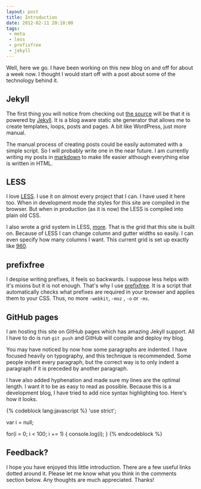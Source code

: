 ```yaml
---
layout: post
title: Introduction
date: 2012-02-11 20:10:00
tags:
 - meta
 - less
 - prefixfree
 - jekyll
---
```


Well, here we go. I have been working on this new blog on and off for about a week now. I thought I would start off with a post about some of the technology behind it.

## Jekyll

The first thing you will notice from checking out [the source](https://github.com/Wolfy87/wolfy87.github.com) will be that it is powered by [Jekyll](https://github.com/mojombo/jekyll). It is a blog aware static site generator that allows me to create templates, loops, posts and pages. A bit like WordPress, just more manual.

The manual process of creating posts could be easily automated with a simple script. So I will probably write one in the near future. I am currently writing my posts in [markdown](http://daringfireball.net/projects/markdown/) to make life easier although everything else is written in HTML.

## LESS

I love [LESS](http://lesscss.org/). I use it on almost every project that I can. I have used it here too. When in development mode the styles for this site are compiled in the browser. But when in production (as it is now) the LESS is compiled into plain old CSS.

I also wrote a grid system in LESS, [more](https://github.com/Wolfy87/more). That is the grid that this site is built on. Because of LESS I can change column and gutter widths so easily. I can even specify how many columns I want. This current grid is set up exactly like [960](http://960.gs/).

## prefixfree

I despise writing prefixes, it feels so backwards. I suppose less helps with it's mixins but it is not enough. That's why I use [prefixfree](https://github.com/LeaVerou/prefixfree). It is a script that automatically checks what prefixes are required in your browser and applies them to your CSS. Thus, no more `-webkit`, `-moz` , `-o` or `-ms`.

## GitHub pages

I am hosting this site on GitHub pages which has amazing Jekyll support. All I have to do is run `git push` and GitHub will compile and deploy my blog.

You may have noticed by now how some paragraphs are indented. I have focused heavily on typography, and this technique is recommended. Some people indent every paragraph, but the correct way is to only indent a paragraph if it is preceded by another paragraph.

I have also added hyphenation and made sure my lines are the optimal length. I want it to be as easy to read as possible. Because this is a development blog, I have tried to add nice syntax highlighting too. Here's how it looks.

{% codeblock lang:javascript %}
'use strict';

var i = null;

for(i = 0; i < 100; i += 1) {
	console.log(i);
}
{% endcodeblock %}

## Feedback?

I hope you have enjoyed this little introduction. There are a few useful links dotted around it. Please let me know what you think in the comments section below. Any thoughts are much appreciated. Thanks!